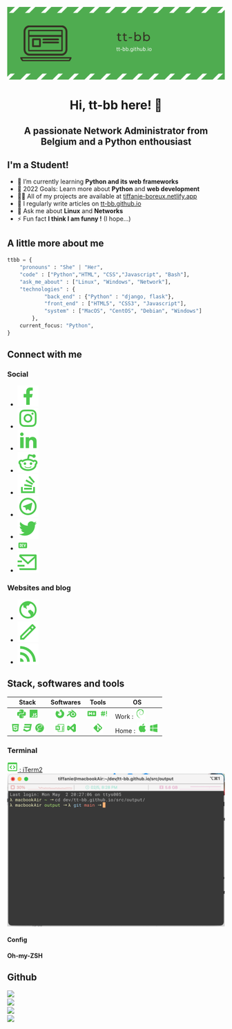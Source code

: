 <p align="center"><img src="https://raw.githubusercontent.com/tt-bb/tt-bb/main/assets/banner.png" /></p>

<h1 align="center">Hi, tt-bb here! 👋</h1>
<h2 align="center">A passionate Network Administrator from Belgium and a Python enthousiast</h2>

<!-- <img src="https://komarev.com/ghpvc/?username=tt-bb&label=Profile%20views&color=4caf4f&style=flat" alt="tt-bb" /> -->


## I'm a Student!

- 🌱 I’m currently learning **Python and its web frameworks**
- 🥅 2022 Goals: Learn more about **Python** and **web development**
- 👨‍💻 All of my projects are available at [tiffanie-boreux.netlify.app](https://tiffanie-boreux.netlify.app)
- 📝 I regularly write articles on [tt-bb.github.io](https://tt-bb.github.io)
- 💬 Ask me about **Linux** and **Networks**
- ⚡ Fun fact **I think I am funny !** (I hope...)

## A little more about me

```python
ttbb = {
    "pronouns" : "She" | "Her",
    "code" : ["Python","HTML", "CSS","Javascript", "Bash"],
    "ask_me_about" : ["Linux", "Windows", "Network"],
    "technologies" : {
            "back_end" : {"Python" : "django, flask"},
            "front_end" : ["HTML5", "CSS3", "Javascript"],
            "system" : ["MacOS", "CentOS", "Debian", "Windows"]
        },
    current_focus: "Python",
}
```

## Connect with me

### Social

- <a href="https://fb.com/tiffanie.boreux"><img src="https://raw.githubusercontent.com/tt-bb/tt-bb/961ac66dbd7533c27015513427efd86d0c8ba58a/assets/facebook-fill.svg"></a>
- <a href="https://instagram.com/koala.kiwiwi"><img src="https://raw.githubusercontent.com/tt-bb/tt-bb/961ac66dbd7533c27015513427efd86d0c8ba58a/assets/instagram-line.svg"></a>
- <a href="https://linkedin.com/in/tiffanie-boreux-828439176"><img src="https://raw.githubusercontent.com/tt-bb/tt-bb/961ac66dbd7533c27015513427efd86d0c8ba58a/assets/linkedin-fill.svg"></a>
- <a href="https://www.reddit.com/user/tt-bb_"><img src="https://raw.githubusercontent.com/tt-bb/tt-bb/961ac66dbd7533c27015513427efd86d0c8ba58a/assets/reddit-line.svg"></a>
- <a href="https://stackoverflow.com/users/19015182/ttbb"><img src="https://raw.githubusercontent.com/tt-bb/tt-bb/961ac66dbd7533c27015513427efd86d0c8ba58a/assets/stack-overflow-line.svg"></a>
- <a href="https://t.me/koala_kiwi"><img src="https://raw.githubusercontent.com/tt-bb/tt-bb/961ac66dbd7533c27015513427efd86d0c8ba58a/assets/telegram-line.svg"></a>
- <a href="https://twitter.com/pop_grr"><img src="https://raw.githubusercontent.com/tt-bb/tt-bb/961ac66dbd7533c27015513427efd86d0c8ba58a/assets/twitter-fill.svg"></a>
- <a href="https://dev.to/ttbb"><img src="https://raw.githubusercontent.com/tt-bb/tt-bb/main/assets/dev-to.png"></a>
- <a href="mailto:ttbb_@outlook.com"><img src="https://raw.githubusercontent.com/tt-bb/tt-bb/6ef0c02a6dc318e01364c0c45de5883e4e878a13/assets/mail-send-line.svg"></a>

### Websites and blog
    
- <a href="https://tiffanie-boreux.netlify.app/"><img src="https://raw.githubusercontent.com/tt-bb/tt-bb/e41d8de91acb5bdef4c679645c6868e49f36e7e5/assets/earth-line.svg"></a>
- <a href="https://tt-bb.github.io"><img src="https://raw.githubusercontent.com/tt-bb/tt-bb/e41d8de91acb5bdef4c679645c6868e49f36e7e5/assets/pencil-line.svg"></a>
- <a href="https://tt-bb.github.io/feeds/all.atom.xml"><img src="https://raw.githubusercontent.com/tt-bb/tt-bb/e41d8de91acb5bdef4c679645c6868e49f36e7e5/assets/rss-fill.svg"></a>

## Stack, softwares and tools

| **Stack** | **Softwares** | **Tools** | **OS** |
|:---------:|:-------------:|:---------:|--------|
| <img src="https://raw.githubusercontent.com/tt-bb/tt-bb/main/assets/language-python.png"> <img src="https://raw.githubusercontent.com/tt-bb/tt-bb/main/assets/language-javascript.png"> | <img src="https://raw.githubusercontent.com/tt-bb/tt-bb/main/assets/firefox.png"> <img src="https://raw.githubusercontent.com/tt-bb/tt-bb/main/assets/blender-software.png"> | <img src="https://raw.githubusercontent.com/tt-bb/tt-bb/main/assets/language-markdown.png"> <img src="https://raw.githubusercontent.com/tt-bb/tt-bb/main/assets/bash.png"> | Work : <img src="https://raw.githubusercontent.com/tt-bb/tt-bb/main/assets/debian.png"> |
| <img src="https://raw.githubusercontent.com/tt-bb/tt-bb/main/assets/language-html5.png"> <img src="https://raw.githubusercontent.com/tt-bb/tt-bb/main/assets/language-css3.png"> <img src="https://raw.githubusercontent.com/tt-bb/tt-bb/main/assets/sass.png">| <img src="https://raw.githubusercontent.com/tt-bb/tt-bb/main/assets/microsoft-onenote.png"> <img src="https://raw.githubusercontent.com/tt-bb/tt-bb/main/assets/microsoft-visual-studio.png"> | <img src="https://raw.githubusercontent.com/tt-bb/tt-bb/main/assets/git.png"> | Home : <img src="https://raw.githubusercontent.com/tt-bb/tt-bb/main/assets/apple.png"> <img src="https://raw.githubusercontent.com/tt-bb/tt-bb/main/assets/microsoft-windows.png"> |

### Terminal

<a href="https://iterm2.com/"><img src="https://raw.githubusercontent.com/tt-bb/tt-bb/main/assets/application-brackets-outline.png"> : iTerm2</a>
<br />
<img src="https://raw.githubusercontent.com/tt-bb/tt-bb/main/assets/terminal.png">

#### Config

#### Oh-my-ZSH

## Github

<img src="https://activity-graph.herokuapp.com/graph?username=tt-bb&theme=minimal">
<br />
<img src="https://github-profile-summary-cards.vercel.app/api/cards/profile-details?username=tt-bb&theme=vue">
<br />
<img src="https://github-readme-stats.vercel.app/api?username=tt-bb">
<br />
<img src="https://github-readme-stats.vercel.app/api/top-langs/?username=tt-bb">
